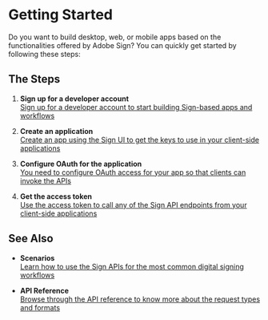 # Getting Started

Do you want to build desktop, web, or mobile apps based on the functionalities offered by Adobe Sign? You can quickly get started by following these steps:

## The Steps

1. **Sign up for a developer account**  
[Sign up for a developer account to start building Sign-based apps and workflows](https://www.adobe.com/go/esign-dev-create)

2. **Create an application**  
[Create an app using the Sign UI to get the keys to use in your client-side applications](gstarted/create-app.md)

3. **Configure OAuth for the application**  
[You need to configure OAuth access for your app so that clients can invoke the APIs](gstarted/configure-oauth.md)

4. **Get the access token**  
[Use the access token to call any of the Sign API endpoints from your client-side applications](gstarted/get-access-token.md)

## See Also

- **Scenarios**  
[Learn how to use the Sign APIs for the most common digital signing workflows](https://adobe.io/products/sign/docs/scenarios)

- **API Reference**  
[Browse through the API reference to know more about the request types and formats](https://adobe.io/products/sign/docs/api-reference)

